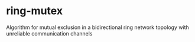 # ring-mutex
Algorithm for mutual exclusion in a bidirectional ring network topology with unreliable communication channels
